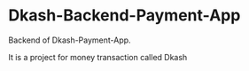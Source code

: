 # Dkash-Backend-Payment-App

Backend of Dkash-Payment-App.

It is a project for money transaction called Dkash

